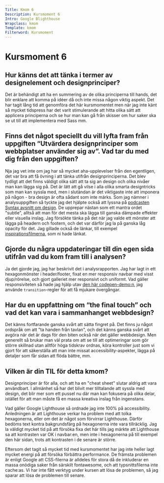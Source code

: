 ```yaml
---
Title: Kmom 6
Description: Kursmoment 6
Intro: Google Blighthouse
Wrapclass: kmom
Template: kmom
Filterword: Kursmoment
---
```


# Kursmoment 6
## Hur känns det att tänka i termer av designelement och designprinciper?
Det är behändigt att ha en summering av de olika principerna till hands, det blir enklare att komma på idéer då och inte missa någon viktig aspekt. Det har tagit lång tid att genomföra det här kursmomentet men när jag inte känt så mycket tidspress har det varit stimulerande att hitta olika sätt att applicera principerna och se hur man kan gå från skisser om hur saker ska se ut till att implementera med Sass mm.

## Finns det något speciellt du vill lyfta fram från uppgiften “Utvärdera designprinciper som webbplatser använder sig av”. Vad tar du med dig från den uppgiften?
Nja jag vet inte om jag har så mycket aha-upplevelser från den egentligen, det var bra att få övning i att tänka utifrån designprinciperna. Det blev tydligt att det finns väldigt olika sätt att ta sig an design och olika nivåer man kan lägga sig på. Det är lätt att gå vilse i alla olika smarta designtricks som man kan syssla med, men i slutändan är det viktigaste inte att imponera på någon - bra design är ofta sådant som inte märks. Som jag nämner i analysuppgiften så tyckte jag det hjälpte också att lyssna på [podcasten Syntax avsnitt om design](https://syntax.fm/show/196/design-foundations-for-developers). De upprepar nästan som ett mantra ordet "subtle", alltså att man för det mesta ska lägga till ganska dämpade effekter eller visuella inslag. Jag försökte tänka på det när jag valde ett mönster att lägga på headern och footern, och det var därför jag la på ganska låg opacity för det. Jag gillade också de länkar, till exempel [inspirationsfilmerna](https://www.youtube.com/watch?v=x1WVvczqfDo&list=PLKtP9l5q3ce-oz7aoBkk-oEn4xzGbtqxU), som ni hade länkat.

## Gjorde du några uppdateringar till din egen sida utifrån vad du kom fram till i analysen?
Ja det gjorde jag, jag har beskrivit det i analysrapporten. Jag har lagt in ett hexagonmönster i header/footer, fixat en mer responsiv navbar med visst djup/rörelse, och gjort galleriet mer responsivt och uniformt. Vad gäller responsiviteten så hade jag hjälp utav [den här codepen-demo:n](https://codepen.io/nxworld/pen/ZYNOBZ), jag använde `transition`-regler för att få mjukare övergångar.

## Har du en uppfattning om “the final touch” och vad det kan vara i sammanhanget webbdesign?
Det känns fortfarande ganska svårt att sätta fingret på. Det finns ju något ordspråk om att "ta handen från tavlan", och det känns ganska svårt att avgöra när det är dags för den biten också när det gäller webbdesign. Men generellt så brukar man väl prata om att se till att optimeringar som gör större skillnad utan alltför höga tidskrav ordnas, köra kontroller just som vi gjort för att säkerställa att man inte missat accessibility-aspekter, lägga på detaljer som får sidan att flöda bättre, mm.

## Vilken är din TIL för detta kmom?
Designprinciper är för alla, och att ha en "cheat sheet" slutar aldrig att vara användbart. I allmänhet så har det blivit mer tilltalande att syssla med design, det blir mer som ett pussel nu där man kan fokusera på olika delar, istället för att man måste få en massa kreativa inslag från ingenstans.

Vad gäller Google Lighthouse så ordnade jag inte 100% på accessibility. Anledningen är att Lighthouse verkar ha problem med att tolka hexagonerna, eller om det är något som förvirrar Lighthouse. Därför bedöms text kontra bakgrundsfärg på hexagonerna inte vara tillräcklig. Jag la väldigt mycket tid på att försöka fixa det här tills jag märkte att Lighthouse sa att kontrasten var OK i navbar:en, men inte i hexagonerna på till exempel den här sidan, trots att kontrasten i de senare är större.

Eftersom det tagit så mycket tid med kursmomentet har jag inte heller lagt mycket energi på att försöka förbättra performance. De främsta problemen är enligt Google att CSS-filerna är alldeles för stora då de inkluderar en massa onödiga saker från särskilt fontawesome, och att typsnittsfilerna inte cache:as. Vi har inte fått verktyg under kursen att lösa de problemen, så jag sparar att lösa de problemen till senare.
